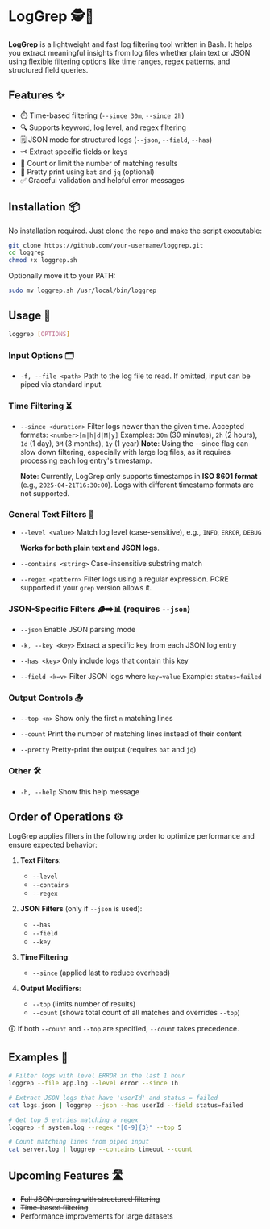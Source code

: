 # LogGrep 🕵️📜

**LogGrep** is a lightweight and fast log filtering tool written in Bash. It helps you extract meaningful insights from log files whether plain text or JSON using flexible filtering options like time ranges, regex patterns, and structured field queries.

## Features ✨

- ⏱️ Time-based filtering (`--since 30m`, `--since 2h`)
- 🔍 Supports keyword, log level, and regex filtering
- 🗒️ JSON mode for structured logs (`--json`, `--field`, `--has`)
- 🗝️ Extract specific fields or keys
- 🔢 Count or limit the number of matching results
- 🎨 Pretty print using `bat` and `jq` (optional)
- ✅ Graceful validation and helpful error messages

## Installation 📦

No installation required. Just clone the repo and make the script executable:

```bash
git clone https://github.com/your-username/loggrep.git
cd loggrep
chmod +x loggrep.sh
```

Optionally move it to your PATH:

```bash
sudo mv loggrep.sh /usr/local/bin/loggrep
```

## Usage 🚀

```bash
loggrep [OPTIONS]
```

### Input Options 🗂️

- `-f, --file <path>` 
  Path to the log file to read. If omitted, input can be piped via standard input.

### Time Filtering ⏳

- `--since <duration>` 
  Filter logs newer than the given time. 
  Accepted formats: `<number>[m|h|d|M|y]` 
  Examples: `30m` (30 minutes), `2h` (2 hours), `1d` (1 day), `3M` (3 months), `1y` (1 year) 
  **Note**: Using the --since flag can slow down filtering, especially with large log files, as it requires processing each log entry's timestamp.
  
  **Note**: Currently, LogGrep only supports timestamps in **ISO 8601 format** (e.g., `2025-04-21T16:30:00`). Logs with different timestamp formats are not supported.

### General Text Filters 🧹

- `--level <value>` 
  Match log level (case-sensitive), e.g., `INFO`, `ERROR`, `DEBUG`

  **Works for both plain text and JSON logs**.

- `--contains <string>` 
  Case-insensitive substring match

- `--regex <pattern>` 
  Filter logs using a regular expression. 
  PCRE supported if your `grep` version allows it.

### JSON-Specific Filters 🪵➡️📊 (requires `--json`)

- `--json` 
  Enable JSON parsing mode

- `-k, --key <key>` 
  Extract a specific key from each JSON log entry

- `--has <key>` 
  Only include logs that contain this key

- `--field <k=v>` 
  Filter JSON logs where `key=value` 
  Example: `status=failed`

### Output Controls 📤

- `--top <n>` 
  Show only the first `n` matching lines

- `--count` 
  Print the number of matching lines instead of their content

- `--pretty` 
  Pretty-print the output (requires `bat` and `jq`)

### Other 🛠️

- `-h, --help` 
  Show this help message

## Order of Operations ⚙️

LogGrep applies filters in the following order to optimize performance and ensure expected behavior:

1. **Text Filters**:
   
   - `--level`
   - `--contains`
   - `--regex`

2. **JSON Filters** (only if `--json` is used):
   
   - `--has`
   - `--field`
   - `--key`

3. **Time Filtering**:
   
   - `--since` (applied last to reduce overhead)

4. **Output Modifiers**:
   
   - `--top` (limits number of results)
   - `--count` (shows total count of all matches and overrides `--top`)

🛈 If both `--count` and `--top` are specified, `--count` takes precedence.

## Examples 🧪

```bash
# Filter logs with level ERROR in the last 1 hour
loggrep --file app.log --level error --since 1h

# Extract JSON logs that have 'userId' and status = failed
cat logs.json | loggrep --json --has userId --field status=failed

# Get top 5 entries matching a regex
loggrep -f system.log --regex "[0-9]{3}" --top 5

# Count matching lines from piped input
cat server.log | loggrep --contains timeout --count
```

## Upcoming Features 🛣️

- ~~Full JSON parsing with structured filtering~~
- ~~Time-based filtering~~
- Performance improvements for large datasets
